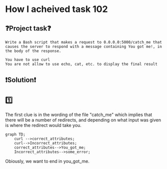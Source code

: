 # How I acheived task 102

## ❓Project task❓
```
Write a Bash script that makes a request to 0.0.0.0:5000/catch_me that causes the server to respond with a message containing You got me!, in the body of the response.

You have to use curl
You are not allow to use echo, cat, etc. to display the final result
```

## ❗Solution❗

## 1️⃣
The first clue is in the wording of the file "catch_me" which implies that there will be a number of redirects, and depending on what input was given is where the redirect would take you.
```mermaid
graph TD;
    curl -->correct_attributes;
    curl-->Incorrect_attributes;
    correct_attributes-->You_got_me;
    Incorrect_attributes-->some_error;
```
Obiously, we want to end in you_got_me.
